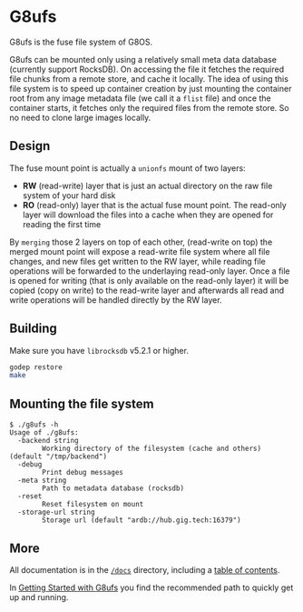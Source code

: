 # G8ufs

G8ufs is the fuse file system of G8OS.

G8ufs can be mounted only using a relatively small meta data database (currently support RocksDB). On accessing
the file it fetches the required file chunks from a remote store, and cache it locally. The idea of using this file system
is to speed up container creation by just mounting the container root from any image metadata file (we call it a `flist` file) and once
the container starts, it fetches only the required files from the remote store. So no need to clone large images locally.

## Design

The fuse mount point is actually a `unionfs` mount of two layers:
- **RW** (read-write) layer that is just an actual directory on the raw file system of your hard disk
- **RO** (read-only) layer that is the actual fuse mount point. The read-only layer will download the files into a cache when they are opened for reading the first time

By `merging` those 2 layers on top of each other, (read-write on top) the merged mount point will
expose a read-write file system where all file changes, and new files get written to the RW layer,
while reading file operations will be forwarded to the underlaying read-only layer. Once a file is opened
for writing (that is only available on the read-only layer) it will be copied (copy on write) to the
read-write layer and afterwards all read and write operations will be handled directly by the RW layer.

## Building

Make sure you have `librocksdb` v5.2.1 or higher.

```bash
godep restore
make
```

## Mounting the file system

```
$ ./g8ufs -h
Usage of ./g8ufs:
  -backend string
    	Working directory of the filesystem (cache and others) (default "/tmp/backend")
  -debug
    	Print debug messages
  -meta string
    	Path to metadata database (rocksdb)
  -reset
    	Reset filesystem on mount
  -storage-url string
    	Storage url (default "ardb://hub.gig.tech:16379")
```

## More

All documentation is in the [`/docs`](./docs) directory, including a [table of contents](/docs/SUMMARY.md).

In [Getting Started with G8ufs](/docs/gettingstarted/gettingstarted.md) you find the recommended path to quickly get up and running.
